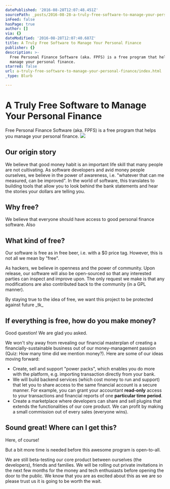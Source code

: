 ```yaml
---
datePublished: '2016-08-28T12:07:48.451Z'
sourcePath: _posts/2016-08-28-a-truly-free-software-to-manage-your-personal-finance.md
inFeed: false
hasPage: true
author: []
via: {}
dateModified: '2016-08-28T12:07:40.687Z'
title: A Truly Free Software to Manage Your Personal Finance
publisher: {}
description: >-
  Free Personal Finance Software (aka. FPFS) is a free program that helps you
  manage your personal finance.
starred: false
url: a-truly-free-software-to-manage-your-personal-finance/index.html
_type: Blurb

---
```

# A Truly Free Software to Manage Your Personal Finance

Free Personal Finance Software (aka. FPFS) is a free program that helps you manage your personal finance.
![](https://the-grid-user-content.s3-us-west-2.amazonaws.com/c1834fe9-908d-4d86-b11c-8b76b3fb7e02.jpg)

## Our origin story

We believe that good money habit is an important life skill that many people are not cultivating. As software developers and avid money people ourselves, we believe in the power of awareness, i.e. "whatever that can me measured, can be improved". In the world of software, this translates to building tools that allow you to look behind the bank statements and hear the stories your dollars are telling you.

## Why free?

We believe that everyone should have access to good personal finance software. Also

## What kind of free?

Our software is free as in free beer, i.e. with a $0 price tag. However, this is not all we mean by "free".

As hackers, we believe in openness and the power of community. Upon release, our software will also be open-sourced so that any interested parties can inspect and improve upon. The only request we make is that any modifications are also contributed back to the community (in a GPL manner).

By staying true to the idea of free, we want this project to be protected against future \_tk\_

## If everything is free, how do you make money?

Good question! We are glad you asked.

We won't shy away from revealing our financial masterplan of creating a financially-sustainable business out of our money-management passion (Quiz: How many time did we mention money?). Here are some of our ideas moving forward:

* Create, sell and support "power packs", which enables you do more with the platform, e.g. importing transaction directly from your bank.
* We will build backend services (which cost money to run and support) that let you to share access to the same financial account is a secure manner. For example, you can grant your accountant **read-only** access to your transactions and financial reports of one **particular time period**.
* Create a marketplace where developers can share and sell plugins that extends the functionalities of our core product. We can profit by making a small commission out of every sales (everyone wins).

## Sound great! Where can I get this?

Here, of course!

But a bit more time is needed before this awesome program is open-to-all.

We are still beta-testing our core product between ourselves (the developers), friends and families. We will be rolling out private invitations in the next few months for the money and tech enthusiasts before opening the door to the public. We know that you are as excited about this as we are so please trust us it is going to be worth the wait.